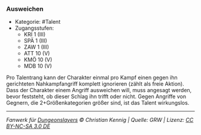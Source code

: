 <!---
Dies ist ein Fanwerk für DUNGEONSLAYERS © von Christian Kennig

Quellen:      [Dungeonslayers Grundregelwerk](https://dungeonslayers.net/download/Dungeonslayers4.pdf)
              [Talentbeschreibungen](https://www.f-space.de/ds4/tools-talentcards.html)
License:      [CC-BY-NC-SA 4.0](https://creativecommons.org/licenses/by-nc-sa/4.0/deed.de)
Richtlinien:  [Fanwerkrichtlinien](https://www.dungeonslayers.net/fanwerk-richtlinien/)
Autor:        Zauberlehrling
-->

### Ausweichen

- Kategorie: #Talent
- Zugangsstufen:
  - KRI 1 (III)
  - SPÄ 1 (III)
  - ZAW 1 (III)
  - ATT 10 (V)
  - KMÖ 10 (V)
  - MDB 10 (V)

Pro Talentrang kann der Charakter einmal pro Kampf einen gegen ihn gerichteten Nahkampfangriff komplett ignorieren (zählt als freie Aktion). Dass der Charakter einem Angriff ausweichen will, muss angesagt werden, bevor feststeht, ob dieser Schlag ihn trifft oder nicht. Gegen Angriffe von Gegnern, die 2+Größenkategorien größer sind, ist das Talent wirkungslos.

---

_Fanwerk für [Dungeonslayers](https://www.dungeonslayers.net/) © Christian Kennig | Quelle: GRW | Lizenz: [CC BY-NC-SA 3.0 DE](https://creativecommons.org/licenses/by-nc-sa/3.0/de/)_
